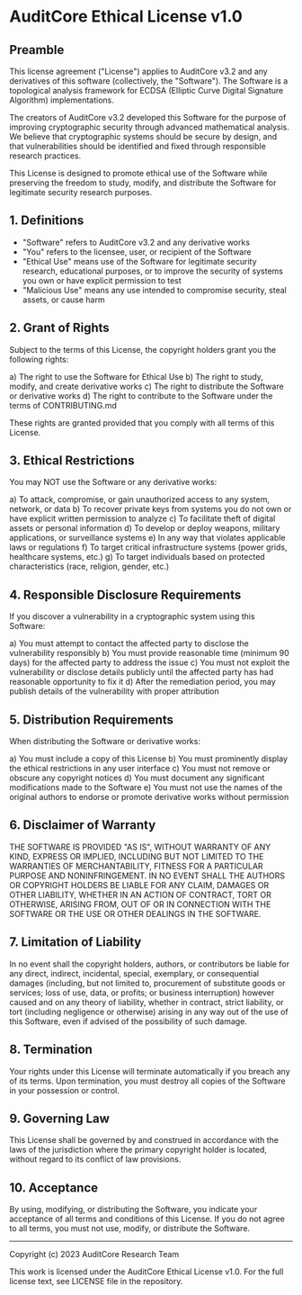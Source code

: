 # AuditCore Ethical License v1.0

## Preamble

This license agreement ("License") applies to AuditCore v3.2 and any derivatives of this software (collectively, the "Software"). The Software is a topological analysis framework for ECDSA (Elliptic Curve Digital Signature Algorithm) implementations.

The creators of AuditCore v3.2 developed this Software for the purpose of improving cryptographic security through advanced mathematical analysis. We believe that cryptographic systems should be secure by design, and that vulnerabilities should be identified and fixed through responsible research practices.

This License is designed to promote ethical use of the Software while preserving the freedom to study, modify, and distribute the Software for legitimate security research purposes.

## 1. Definitions

- "Software" refers to AuditCore v3.2 and any derivative works
- "You" refers to the licensee, user, or recipient of the Software
- "Ethical Use" means use of the Software for legitimate security research, educational purposes, or to improve the security of systems you own or have explicit permission to test
- "Malicious Use" means any use intended to compromise security, steal assets, or cause harm

## 2. Grant of Rights

Subject to the terms of this License, the copyright holders grant you the following rights:

a) The right to use the Software for Ethical Use
b) The right to study, modify, and create derivative works
c) The right to distribute the Software or derivative works
d) The right to contribute to the Software under the terms of CONTRIBUTING.md

These rights are granted provided that you comply with all terms of this License.

## 3. Ethical Restrictions

You may NOT use the Software or any derivative works:

a) To attack, compromise, or gain unauthorized access to any system, network, or data
b) To recover private keys from systems you do not own or have explicit written permission to analyze
c) To facilitate theft of digital assets or personal information
d) To develop or deploy weapons, military applications, or surveillance systems
e) In any way that violates applicable laws or regulations
f) To target critical infrastructure systems (power grids, healthcare systems, etc.)
g) To target individuals based on protected characteristics (race, religion, gender, etc.)

## 4. Responsible Disclosure Requirements

If you discover a vulnerability in a cryptographic system using this Software:

a) You must attempt to contact the affected party to disclose the vulnerability responsibly
b) You must provide reasonable time (minimum 90 days) for the affected party to address the issue
c) You must not exploit the vulnerability or disclose details publicly until the affected party has had reasonable opportunity to fix it
d) After the remediation period, you may publish details of the vulnerability with proper attribution

## 5. Distribution Requirements

When distributing the Software or derivative works:

a) You must include a copy of this License
b) You must prominently display the ethical restrictions in any user interface
c) You must not remove or obscure any copyright notices
d) You must document any significant modifications made to the Software
e) You must not use the names of the original authors to endorse or promote derivative works without permission

## 6. Disclaimer of Warranty

THE SOFTWARE IS PROVIDED "AS IS", WITHOUT WARRANTY OF ANY KIND, EXPRESS OR IMPLIED, INCLUDING BUT NOT LIMITED TO THE WARRANTIES OF MERCHANTABILITY, FITNESS FOR A PARTICULAR PURPOSE AND NONINFRINGEMENT. IN NO EVENT SHALL THE AUTHORS OR COPYRIGHT HOLDERS BE LIABLE FOR ANY CLAIM, DAMAGES OR OTHER LIABILITY, WHETHER IN AN ACTION OF CONTRACT, TORT OR OTHERWISE, ARISING FROM, OUT OF OR IN CONNECTION WITH THE SOFTWARE OR THE USE OR OTHER DEALINGS IN THE SOFTWARE.

## 7. Limitation of Liability

In no event shall the copyright holders, authors, or contributors be liable for any direct, indirect, incidental, special, exemplary, or consequential damages (including, but not limited to, procurement of substitute goods or services; loss of use, data, or profits; or business interruption) however caused and on any theory of liability, whether in contract, strict liability, or tort (including negligence or otherwise) arising in any way out of the use of this Software, even if advised of the possibility of such damage.

## 8. Termination

Your rights under this License will terminate automatically if you breach any of its terms. Upon termination, you must destroy all copies of the Software in your possession or control.

## 9. Governing Law

This License shall be governed by and construed in accordance with the laws of the jurisdiction where the primary copyright holder is located, without regard to its conflict of law provisions.

## 10. Acceptance

By using, modifying, or distributing the Software, you indicate your acceptance of all terms and conditions of this License. If you do not agree to all terms, you must not use, modify, or distribute the Software.

---

Copyright (c) 2023 AuditCore Research Team

This work is licensed under the AuditCore Ethical License v1.0. For the full license text, see LICENSE file in the repository.
